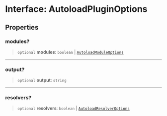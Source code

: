 # Interface: AutoloadPluginOptions

## Properties

### modules?

> `optional` **modules**: `boolean` \| [`AutoloadModuleOptions`](AutoloadModuleOptions.md)

---

### output?

> `optional` **output**: `string`

---

### resolvers?

> `optional` **resolvers**: `boolean` \| [`AutoloadResolverOptions`](AutoloadResolverOptions.md)
